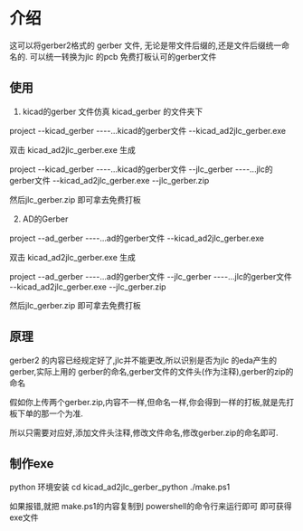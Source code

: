 # 介绍

这可以将gerber2格式的 gerber 文件, 无论是带文件后缀的,还是文件后缀统一命名的.
可以统一转换为jlc 的pcb 免费打板认可的gerber文件

## 使用

1. kicad的gerber 文件仿真 kicad_gerber 的文件夹下

project
--kicad_gerber
----...kicad的gerber文件
--kicad_ad2jlc_gerber.exe

双击 kicad_ad2jlc_gerber.exe
生成

project
--kicad_gerber
----...kicad的gerber文件
--jlc_gerber
----...jlc的gerber文件
--kicad_ad2jlc_gerber.exe
--jlc_gerber.zip

然后jlc_gerber.zip 即可拿去免费打板

2. AD的Gerber

project
--ad_gerber
----...ad的gerber文件
--kicad_ad2jlc_gerber.exe

双击 kicad_ad2jlc_gerber.exe
生成

project
--ad_gerber
----...ad的gerber文件
--jlc_gerber
----...jlc的gerber文件
--kicad_ad2jlc_gerber.exe
--jlc_gerber.zip

然后jlc_gerber.zip 即可拿去免费打板

## 原理

gerber2 的内容已经规定好了,jlc并不能更改,所以识别是否为jlc 的eda产生的gerber,实际上用的
gerber的命名,gerber文件的文件头(作为注释),gerber的zip的命名

假如你上传两个gerber.zip,内容不一样,但命名一样,你会得到一样的打板,就是先打板下单的那一个为准.

所以只需要对应好,添加文件头注释,修改文件命名,修改gerber.zip的命名即可.

## 制作exe

python 环境安装
cd kicad_ad2jlc_gerber_python
./make.ps1

如果报错,就把 make.ps1的内容复制到 powershell的命令行来运行即可
即可获得 exe文件
